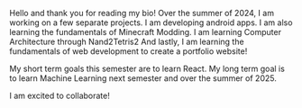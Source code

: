 Hello and thank you for reading my bio!
Over the summer of 2024, I am working on a few separate projects. 
I am developing android apps. I am also learning the fundamentals of Minecraft Modding.
I am learning Computer Architecture through Nand2Tetris2
And lastly, I am learning the fundamentals of web development to create a portfolio website!

My short term goals this semester are to learn React.
My long term goal is to learn Machine Learning next semester and over the summer of 2025.

I am excited to collaborate!
